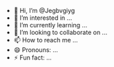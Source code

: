- 👋 Hi, I’m @Jegbvgiyg
- 👀 I’m interested in ...
- 🌱 I’m currently learning ...
- 💞️ I’m looking to collaborate on ...
- 📫 How to reach me ...
- 😄 Pronouns: ...
- ⚡ Fun fact: ...

<!---
Jegbvgiyg/Jegbvgiyg is a ✨ special ✨ repository because its `README.md` (this file) appears on your GitHub profile.
You can click the Preview link to take a look at your changes.
--->

